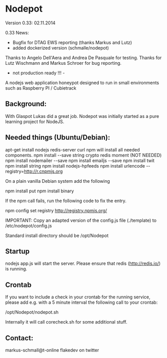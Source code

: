 Nodepot
=======

Version 0.33: 02.11.2014

0.33 News:

- Bugfix for DTAG EWS reporting (thanks Markus and Lutz)
- added dockerized version (schmalle/nodepot)


Thanks to Angelo Dell'Aera and Andrea De Pasquale for testing.
Thanks for Lutz Wischmann and Markus Schroer for bug reporting.


- not production ready !!! -

A nodejs web application honeypot designed to run in small environments such as
Raspberry PI / Cubietrack

Background:
-----------

With Glaspot Lukas did a great job. Nodepot was initially started as a pure learning
project for NodeJS.


Needed things (Ubuntu/Debian):
------------------------------

apt-get install nodejs redis-server curl npm will install all needed components.
npm install --save string crypto redis moment
(NOT NEEDED) npm install nodemailer --save
npm install emailjs --save
npm install twit
npm install string
npm install nodejs-hpfeeds
npm install urlencode --registry=http://r.cnpmjs.org

On a plain vanilla Debian system add the following

npm install put
npm install binary



If the npm call fails, run the following code to fix the entry.

npm config set registry http://registry.npmjs.org/

IMPORTANT: Copy an adapted version of the config.js file (./template) to /etc/nodepot/config.js

Standard install directory should be /opt/Nodepot


Startup
-------

nodejs app.js will start the server. Please ensure that redis (http://redis.io/) is running.


Crontab
-------

If you want to include a check in your crontab for the running service, please add
e.g. with a 5 minute interval the following call to your crontab:

/opt/Nodepot/nodepot.sh

Internally it will call corecheck.sh for some additional stuff.




Contact:
--------

markus-schmall@t-online
flakedev on twitter







